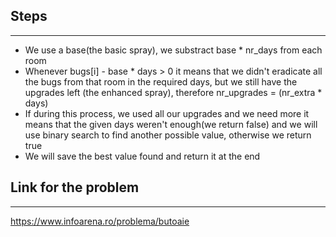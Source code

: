 ## Steps
---
- We use a base(the basic spray), we substract 
base * nr_days from each room
- Whenever bugs[i] - base * days > 0 it means that we didn't eradicate all the bugs from that room in the required days, but we still have the upgrades left (the
enhanced spray), therefore nr_upgrades = (nr_extra * days)
- If during this process, we used all our upgrades and we need more it means that
the given days weren't enough(we return false) and we will use binary search to find another 
possible value, otherwise we return true
- We will save the best value found and return it at the end

## Link for the problem
---
https://www.infoarena.ro/problema/butoaie